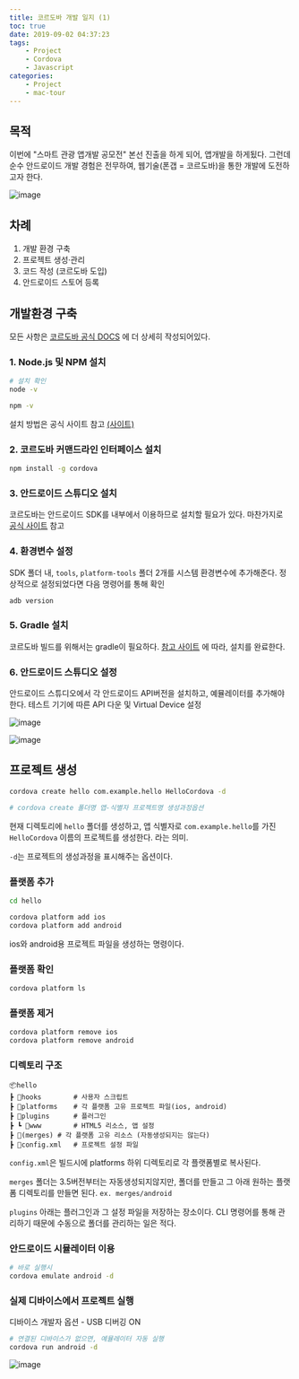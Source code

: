 ```yaml
---
title: 코르도바 개발 일지 (1)
toc: true
date: 2019-09-02 04:37:23
tags:
    - Project
    - Cordova
    - Javascript
categories:
    - Project
    - mac-tour
---
```


## 목적

이번에 "스마트 관광 앱개발 공모전" 본선 진출을 하게 되어, 앱개발을 하게됬다.
그런데 순수 안드로이드 개발 경험은 전무하여, 웹기술(폰갭 = 코르도바)을 통한 개발에 도전하고자 한다.

![image](https://user-images.githubusercontent.com/26294469/64081334-7074a280-cd3a-11e9-9bfb-7a0ff5d75acf.png)

## 차례

1. 개발 환경 구축
2. 프로젝트 생성·관리
3. 코드 작성 (코르도바 도입)
4. 안드로이드 스토어 등록

## 개발환경 구축

모든 사항은 [코르도바 공식 DOCS](https://cordova.apache.org/docs/ko/latest/guide/cli/index.html) 에 더 상세히 작성되어있다.

### 1. Node.js 및 NPM 설치

```bash
# 설치 확인
node -v

npm -v
```

설치 방법은 공식 사이트 참고 [(사이트)](https://nodejs.org/ko/download/)



### 2. 코르도바 커맨드라인 인터페이스 설치

```bash
npm install -g cordova
```



### 3. 안드로이드 스튜디오 설치

코르도바는 안드로이드 SDK를 내부에서 이용하므로 설치할 필요가 있다. 마찬가지로 [공식 사이트](https://developer.android.com/studio/install?hl=ko) 참고



### 4. 환경변수 설정

SDK 폴더 내, `tools`, `platform-tools` 폴더 2개를 시스템 환경변수에 추가해준다.
정상적으로 설정되었다면 다음 명령어를 통해 확인

```bash
adb version
```

### 5. Gradle 설치

코르도바 빌드를 위해서는 gradle이 필요하다. [참고 사이트](https://zetawiki.com/wiki/%EC%9C%88%EB%8F%84%EC%9A%B0_gradle_%EC%84%A4%EC%B9%98) 에 따라, 설치를 완료한다.

### 6. 안드로이드 스튜디오 설정

안드로이드 스튜디오에서 각 안드로이드 API버전을 설치하고, 예뮬레이터를 추가해야한다.
테스트 기기에 따른 API 다운 및 Virtual Device 설정

![image](https://user-images.githubusercontent.com/26294469/64081646-d2370b80-cd3e-11e9-8129-3dc4b0f0988e.png)

![image](https://user-images.githubusercontent.com/26294469/64081649-debb6400-cd3e-11e9-9851-a10b773cfda3.png)



## 프로젝트 생성

```bash
cordova create hello com.example.hello HelloCordova -d

# cordova create 폴더명 앱-식별자 프로젝트명 생성과정옵션
```

현재 디렉토리에 `hello` 폴더를 생성하고, 앱 식별자로 `com.example.hello`를 가진 `HelloCordova` 이름의 프로젝트를 생성한다. 라는 의미.

`-d`는 프로젝트의 생성과정을 표시해주는 옵션이다.

### 플랫폼 추가

```bash
cd hello

cordova platform add ios
cordova platform add android
```

ios와 android용 프로젝트 파일을 생성하는 명령이다.

### 플랫폼 확인

```bash
cordova platform ls
```

### 플랫폼 제거

```bash
cordova platform remove ios
cordova platform remove android
```

### 디렉토리 구조

```
📦hello
┣ 📂hooks		# 사용자 스크립트
┣ 📂platforms	# 각 플랫폼 고유 프로젝트 파일(ios, android)
┣ 📂plugins		# 플러그인
┣ ┗ 📂www		# HTML5 리소스, 앱 설정
┣ 📂(merges)	# 각 플랫폼 고유 리소스 (자동생성되지는 않는다)
┣ 📜config.xml	# 프로젝트 설정 파일
```

`config.xml`은 빌드시에 platforms 하위 디렉토리로 각 플랫폼별로 복사된다.

`merges` 폴더는 3.5버전부터는 자동생성되지않지만, 폴더를 만들고 그 아래 원하는 플랫폼 디렉토리를 만들면 된다. `ex. merges/android`

`plugins` 아래는 플러그인과 그 설정 파일을 저장하는 장소이다. CLI 명령어를 통해 관리하기 때문에 수동으로 폴더를 관리하는 일은 적다.

### 안드로이드 시뮬레이터 이용

```bash
# 바로 실행시
cordova emulate android -d
```



### 실제 디바이스에서 프로젝트 실행

디바이스 개발자 옵션 - USB 디버깅 ON

```bash
# 연결된 디바이스가 없으면, 예뮬레이터 자동 실행
cordova run android -d
```

![image](https://user-images.githubusercontent.com/26294469/64085425-99faf180-cd6d-11e9-9ac8-9fdc7321cf7f.png)

